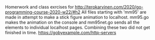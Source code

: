 Homerwork and class exrcises for http://terokarvinen.com/2020/go-programming-course-2020-w22/#h2
All files starting with 'mm95' are made in attempt to make a stick figure animation to localhost. mm95.go makes the animation on the console and mm95net.go sends all the elements to individual localhost pages. Combining these two did not get finished in time.
https://gobyexample.com/http-servers
